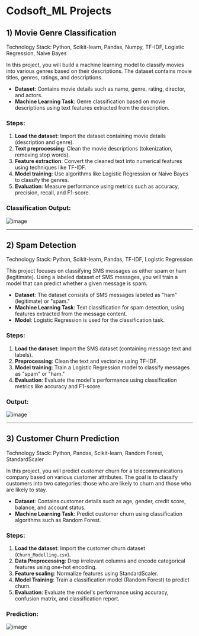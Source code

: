# Codsoft_ML Projects

## 1) Movie Genre Classification

Technology Stack: Python, Scikit-learn, Pandas, Numpy, TF-IDF, Logistic Regression, Naive Bayes

In this project, you will build a machine learning model to classify movies into various genres based on their descriptions. The dataset contains movie titles, genres, ratings, and descriptions.

- **Dataset**: Contains movie details such as name, genre, rating, director, and actors.
- **Machine Learning Task**: Genre classification based on movie descriptions using text features extracted from the description.

### Steps:
1. **Load the dataset**: Import the dataset containing movie details (description and genre).
2. **Text preprocessing**: Clean the movie descriptions (tokenization, removing stop words).
3. **Feature extraction**: Convert the cleaned text into numerical features using techniques like TF-IDF.
4. **Model training**: Use algorithms like Logistic Regression or Naive Bayes to classify the genres.
5. **Evaluation**: Measure performance using metrics such as accuracy, precision, recall, and F1-score.

### Classification Output:
![image](https://github.com/user-attachments/assets/77df2ebd-c437-4367-9245-1044b78c93a8)

---

## 2) Spam Detection

Technology Stack: Python, Scikit-learn, Pandas, TF-IDF, Logistic Regression

This project focuses on classifying SMS messages as either spam or ham (legitimate). Using a labeled dataset of SMS messages, you will train a model that can predict whether a given message is spam.

- **Dataset**: The dataset consists of SMS messages labeled as "ham" (legitimate) or "spam."
- **Machine Learning Task**: Text classification for spam detection, using features extracted from the message content.
- **Model**: Logistic Regression is used for the classification task.

### Steps:
1. **Load the dataset**: Import the SMS dataset (containing message text and labels).
2. **Preprocessing**: Clean the text and vectorize using TF-IDF.
3. **Model training**: Train a Logistic Regression model to classify messages as "spam" or "ham."
4. **Evaluation**: Evaluate the model's performance using classification metrics like accuracy and F1-score.

### Output:
![image](https://github.com/user-attachments/assets/6bde9be2-8d69-4f62-88c0-2d3ed58ff70c)

---

## 3) Customer Churn Prediction

Technology Stack: Python, Pandas, Scikit-learn, Random Forest, StandardScaler

In this project, you will predict customer churn for a telecommunications company based on various customer attributes. The goal is to classify customers into two categories: those who are likely to churn and those who are likely to stay.

- **Dataset**: Contains customer details such as age, gender, credit score, balance, and account status.
- **Machine Learning Task**: Predict customer churn using classification algorithms such as Random Forest.

### Steps:
1. **Load the dataset**: Import the customer churn dataset (`Churn_Modelling.csv`).
2. **Data Preprocessing**: Drop irrelevant columns and encode categorical features using one-hot encoding.
3. **Feature scaling**: Normalize features using StandardScaler.
4. **Model Training**: Train a classification model (Random Forest) to predict churn.
5. **Evaluation**: Evaluate the model's performance using accuracy, confusion matrix, and classification report.

### Prediction:
![image](https://github.com/user-attachments/assets/7a87e6ac-c18e-47b6-a23b-780e68ea72fd)
